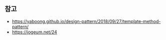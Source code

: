 ## 참고

- https://yaboong.github.io/design-pattern/2018/09/27/template-method-pattern/
- https://jogeum.net/24



